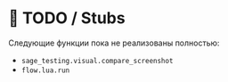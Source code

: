 # 📘 TODO / Stubs

Следующие функции пока не реализованы полностью:

- `sage_testing.visual.compare_screenshot`
- `flow.lua.run`
